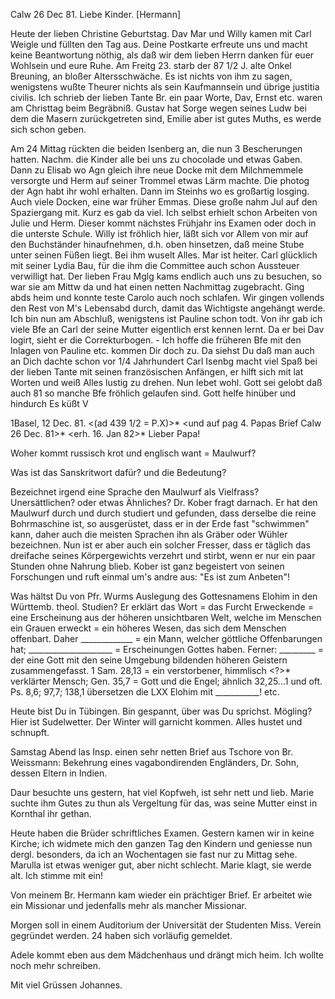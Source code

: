  Calw 26 Dec 81.
Liebe Kinder. [Hermann]

Heute der lieben Christine Geburtstag. Dav Mar und Willy kamen mit Carl Weigle und füllten den Tag aus. Deine Postkarte erfreute uns und macht keine Beantwortung nöthig, als daß wir dem lieben Herrn danken für euer Wohlsein und eure Ruhe. Am Freitg 23. starb der 87 1/2 J. alte Onkel Breuning, an bloßer Altersschwäche. Es ist nichts von ihm zu sagen, wenigstens wußte Theurer nichts als sein Kaufmannsein und übrige justitia civilis. Ich schrieb der lieben Tante Br. ein paar Worte, Dav, Ernst etc. waren am Christtag beim Begräbniß. Gustav hat Sorge wegen seines Ludw bei dem die Masern zurückgetreten sind, Emilie aber ist gutes Muths, es werde sich schon geben.

Am 24 Mittag rückten die beiden Isenberg an, die nun 3 Bescherungen hatten. Nachm. die Kinder alle bei uns zu chocolade und etwas Gaben. Dann zu Elisab wo Agn gleich ihre neue Docke mit dem Milchmemmele versorgte und Herm auf seiner Trommel etwas Lärm machte. Die photog der Agn habt ihr wohl erhalten. Dann im Steinhs wo es großartig losging. Auch viele Docken, eine war früher Emmas. Diese große nahm Jul auf den Spaziergang mit. Kurz es gab da viel. Ich selbst erhielt schon Arbeiten von Julie und Herm. Dieser kommt nächstes Frühjahr ins Examen oder doch in die unterste Schule. 
Willy ist fröhlich hier, läßt sich vor Allem von mir auf den Buchständer hinaufnehmen, d.h. oben hinsetzen, daß meine Stube unter seinen Füßen liegt. Bei ihm wuselt Alles. Mar ist heiter. Carl glücklich mit seiner Lydia Bau, für die ihm die Committee auch schon Aussteuer verwilligt hat. Der lieben Frau Mglg kams endlich auch uns zu besuchen, so war sie am Mittw da und hat einen netten Nachmittag zugebracht. Ging abds heim und konnte teste Carolo auch noch schlafen. Wir gingen vollends den Rest von M's Lebensabd durch, damit das Wichtigste angehängt werde. Ich bin nun am Abschluß, wenigstens ist Pauline schon todt. Von ihr gab ich viele Bfe an Carl der seine Mutter eigentlich erst kennen lernt. Da er bei Dav logirt, sieht er die Correkturbogen. - Ich hoffe die früheren Bfe mit den Inlagen von Pauline etc. kommen Dir doch zu. Da siehst Du daß man auch an Dich dachte schon vor 1/4 Jahrhundert Carl Isenbg macht viel Spaß bei der lieben Tante mit seinen französischen Anfängen, er hilft sich mit lat Worten und weiß Alles lustig zu drehen. Nun lebet wohl. Gott sei gelobt daß auch 81 so manche Bfe fröhlich gelaufen sind. Gott helfe hinüber und hindurch
 Es küßt V



 1Basel, 12 Dec. 81.
<(ad 439 1/2 = P.X)>* <und auf pag 4. Papas Brief Calw 26 Dec. 81>*  <erh. 16. Jan 82>*
Lieber Papa!

Woher kommt russisch krot und englisch want = Maulwurf?

Was ist das Sanskritwort dafür? und die Bedeutung?

Bezeichnet irgend eine Sprache den Maulwurf als Vielfrass? Unersättlichen? oder etwas Ähnliches? Dr. Kober fragt darnach. Er hat den Maulwurf durch und durch studiert und gefunden, dass derselbe die reine Bohrmaschine ist, so ausgerüstet, dass er in der Erde fast "schwimmen" kann, daher auch die meisten Sprachen ihn als Gräber oder Wühler bezeichnen. Nun ist er aber auch ein solcher Fresser, dass er täglich das dreifache seines Körpergewichts verzehrt und stirbt, wenn er nur ein paar Stunden ohne Nahrung blieb. Kober ist ganz begeistert von seinen Forschungen und ruft einmal um's andre aus: "Es ist zum Anbeten"!

Was hältst Du von Pfr. Wurms Auslegung des Gottesnamens Elohim in den Württemb. theol. Studien? Er erklärt das Wort = das Furcht Erweckende = eine Erscheinung aus der höheren unsichtbaren Welt, welche im Menschen ein Grauen erweckt = ein höheres Wesen, das sich dem Menschen offenbart. Daher _____________ = ein Mann, welcher göttliche Offenbarungen hat; _____________________ = Erscheinungen Gottes haben. Ferner: _________ = der eine Gott mit den seine Umgebung bildenden höheren Geistern zusammengefasst. 1 Sam. 28,13 = ein verstorbener, himmlisch <?>* verklärter Mensch; Gen. 35,7 = Gott und die Engel; ähnlich 32,25...1 und oft. Ps. 8,6; 97,7; 138,1 übersetzen die LXX Elohim mit ___________! etc.

Heute bist Du in Tübingen. Bin gespannt, über was Du sprichst. Mögling? 
Hier ist Sudelwetter. Der Winter will garnicht kommen. Alles hustet und schnupft.

Samstag Abend las Insp. einen sehr netten Brief aus Tschore von Br. Weissmann: Bekehrung eines vagabondirenden Engländers, Dr. Sohn, dessen Eltern in Indien.

Daur besuchte uns gestern, hat viel Kopfweh, ist sehr nett und lieb. Marie suchte ihm Gutes zu thun als Vergeltung für das, was seine Mutter einst in Kornthal ihr gethan.

Heute haben die Brüder schriftliches Examen. Gestern kamen wir in keine Kirche; ich widmete mich den ganzen Tag den Kindern und geniesse nun dergl. besonders, da ich an Wochentagen sie fast nur zu Mittag sehe. 
Marulla ist etwas weniger gut, aber nicht schlecht. Marie klagt, sie werde alt. Ich stimme mit ein!

Von meinem Br. Hermann kam wieder ein prächtiger Brief. Er arbeitet wie ein Missionar und jedenfalls mehr als mancher Missionar.

Morgen soll in einem Auditorium der Universität der Studenten Miss. Verein gegründet werden. 24 haben sich vorläufig gemeldet.

Adele kommt eben aus dem Mädchenhaus und drängt mich heim. Ich wollte noch mehr schreiben.

 Mit viel Grüssen Johannes.
